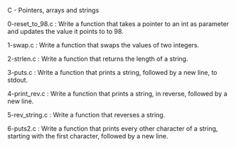 C - Pointers, arrays and strings

0-reset_to_98.c : Write a function that takes a pointer to an int as parameter and updates the value it points to to 98.

1-swap.c : Write a function that swaps the values of two integers.

2-strlen.c : Write a function that returns the length of a string.

3-puts.c : Write a function that prints a string, followed by a new line, to stdout.

4-print_rev.c : Write a function that prints a string, in reverse, followed by a new line.

5-rev_string.c : Write a function that reverses a string.

6-puts2.c : Write a function that prints every other character of a string, starting with the first character, followed by a new line.
